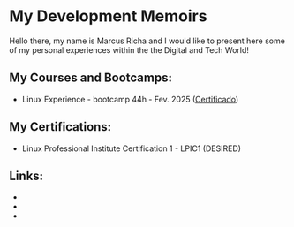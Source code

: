 # My Development Memoirs
Hello there, my name is Marcus Richa and I would like to present here some of my personal experiences within the the Digital and Tech World! 



## My Courses and Bootcamps:

 - Linux Experience - bootcamp 44h - Fev. 2025 ([Certificado](https://hermes.dio.me/certificates/QDWPSTH1.pdf)) 


## My Certifications:

 - Linux Professional Institute Certification 1 - LPIC1 (DESIRED)


## Links:

 - [linkedin]: https://www.linkedin.com/in/marcus-vinicius-richa-183104199/
 - [Github]: https://github.com/ahoymarcus/
 - [My Old Web Portfolio]: https://redux-reactjs-personal-portfolio-webpage-version-2.netlify.app/












